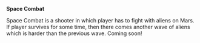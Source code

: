 **Space Combat**

Space Combat is a shooter in which player has to fight with aliens on Mars. If player survives for some time, then there comes another wave of aliens which is harder than the previous wave. Coming soon!